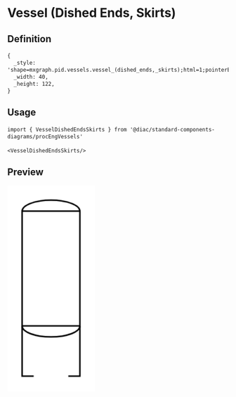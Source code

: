 # Vessel (Dished Ends, Skirts)

## Definition

```
{
  _style: 'shape=mxgraph.pid.vessels.vessel_(dished_ends,_skirts);html=1;pointerEvents=1;align=center;verticalLabelPosition=bottom;verticalAlign=top;dashed=0;',
  _width: 40,
  _height: 122,
}
```

## Usage

```
import { VesselDishedEndsSkirts } from '@diac/standard-components-diagrams/procEngVessels'

<VesselDishedEndsSkirts/>
```

## Preview

<img src="./vessel-dished-ends-skirts.png" width="200"/>
